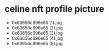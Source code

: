 # celine nft profile picture

- 0x63656c696e65 (1).jpg
- 0x63656c696e65 (2).jpg
- 0x63656c696e65 (3).jpg
- 0x63656c696e65 (4).jpg
- 0x63656c696e65 (5).jpg
